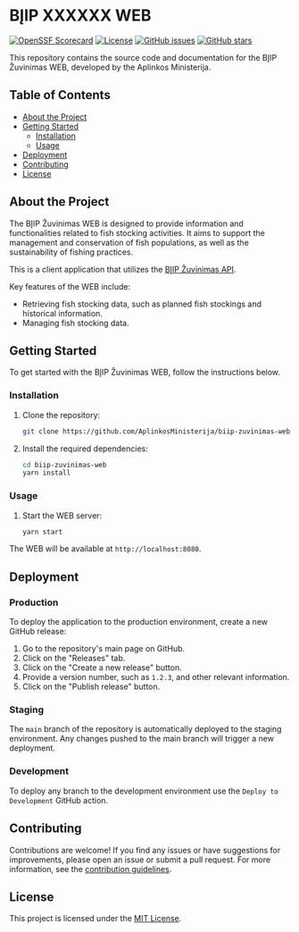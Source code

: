 # BĮIP XXXXXX WEB

[![OpenSSF Scorecard](https://api.securityscorecards.dev/projects/github.com/AplinkosMinisterija/biip-zuvinimas-web/badge)](https://securityscorecards.dev/viewer/?platform=github.com&org={AplinkosMinisterija}&repo={biip-zuvinimas-web})
[![License](https://img.shields.io/github/license/AplinkosMinisterija/biip-zuvinimas-web)](https://github.com/AplinkosMinisterija/biip-zuvinimas-web/blob/main/LICENSE)
[![GitHub issues](https://img.shields.io/github/issues/AplinkosMinisterija/biip-zuvinimas-web)](https://github.com/AplinkosMinisterija/biip-zuvinimas-web/issues)
[![GitHub stars](https://img.shields.io/github/stars/AplinkosMinisterija/biip-zuvinimas-web)](https://github.com/AplinkosMinisterija/biip-zuvinimas-web/stargazers)

This repository contains the source code and documentation for the BĮIP Žuvinimas WEB, developed by the Aplinkos
Ministerija.

## Table of Contents

- [About the Project](#about-the-project)
- [Getting Started](#getting-started)
    - [Installation](#installation)
    - [Usage](#usage)
- [Deployment](#deployment)
- [Contributing](#contributing)
- [License](#license)

## About the Project

The BĮIP Žuvinimas WEB is designed to provide information and functionalities related to fish stocking activities. It
aims to support the management and conservation of fish populations, as well as the sustainability of fishing practices.

This is a client application that utilizes
the [BĮIP Žuvinimas API](https://github.com/AplinkosMinisterija/biip-zuvinimas-api).

Key features of the WEB include:

- Retrieving fish stocking data, such as planned fish stockings and historical information.
- Managing fish stocking data.

## Getting Started

To get started with the BĮIP Žuvinimas WEB, follow the instructions below.

### Installation

1. Clone the repository:

   ```bash
   git clone https://github.com/AplinkosMinisterija/biip-zuvinimas-web.git
   ```

2. Install the required dependencies:

   ```bash
   cd biip-zuvinimas-web
   yarn install
   ```

### Usage

1. Start the WEB server:

   ```bash
   yarn start
   ```

The WEB will be available at `http://localhost:8080`.

## Deployment

### Production

To deploy the application to the production environment, create a new GitHub release:

1. Go to the repository's main page on GitHub.
2. Click on the "Releases" tab.
3. Click on the "Create a new release" button.
4. Provide a version number, such as `1.2.3`, and other relevant information.
5. Click on the "Publish release" button.

### Staging

The `main` branch of the repository is automatically deployed to the staging environment. Any changes pushed to the main
branch will trigger a new deployment.

### Development

To deploy any branch to the development environment use the `Deploy to Development` GitHub action.

## Contributing

Contributions are welcome! If you find any issues or have suggestions for improvements, please open an issue or submit a
pull request. For more information, see the [contribution guidelines](./CONTRIBUTING.md).

## License

This project is licensed under the [MIT License](./LICENSE).
